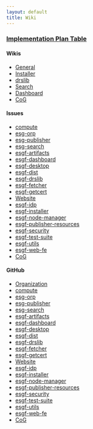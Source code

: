```yaml
---
layout: default
title: Wiki
---
```


<h3> <a href="https://github.com/ESGF/esgf.github.io/wiki/Implementation-Plan-Table">Implementation Plan Table</a></h3>
  <div class="span12">
    <div class="row">
      <div class="span3">
        <h4>Wikis</h4>
        <ul>
        <li><a href="https://github.com/ESGF/esgf.github.io/wiki">General</a></li>
        <li><a href="https://github.com/ESGF/esgf-installer/wiki">Installer</a></li>
        <li><a href="https://github.com/ESGF/esgf-drslib/wiki">drslib</a></li>
        <li><a href="https://github.com/ESGF/esg-search/wiki">Search</a></li>
        <li><a href="https://github.com/ESGF/esgf-dashboard/wiki">Dashboard</a></li>
        <li><a href="https://earthsystemcog.org/projects/cog/">CoG</a></li>
        </ul>
      </div>
      <div class="span3">
       <h4>Issues</h4>
        <ul>
        <li><a href="https://github.com/ESGF/compute/issues">compute</a></li>
        <li><a href="https://github.com/ESGF/esg-orp/issues">esg-orp</a></li>
        <li><a href="https://github.com/ESGF/esg-publisher/issues">esg-publisher</a></li>
        <li><a href="https://github.com/ESGF/esg-search/issues">esg-search</a></li>
        <li><a href="https://github.com/ESGF/esgf-artifacts/issues">esgf-artifacts</a></li>
        <li><a href="https://github.com/ESGF/esgf-dashboard/issues">esgf-dashboard</a></li>
        <li><a href="https://github.com/ESGF/esgf-desktop/issues">esgf-desktop</a></li>
        <li><a href="https://github.com/ESGF/esgf-dist/issues">esgf-dist</a></li>
        <li><a href="https://github.com/ESGF/esgf-drslib/issues">esgf-drslib</a></li>
        <li><a href="https://github.com/ESGF/esgf-fetcher/issues">esgf-fetcher</a></li>
        <li><a href="https://github.com/ESGF/esgf-getcert/issues">esgf-getcert</a></li>
        <li><a href="https://github.com/ESGF/esgf.github.io/issues">Website</a></li>
        <li><a href="https://github.com/ESGF/esgf-idp/issues">esgf-idp</a></li>
        <li><a href="https://github.com/ESGF/esgf-installer/issues">esgf-installer</a></li>
        <li><a href="https://github.com/ESGF/esgf-node-manager/issues">esgf-node-manager</a></li>
        <li><a href="https://github.com/ESGF/esgf-publisher-resources/issues">esgf-publisher-resources</a></li>
        <li><a href="https://github.com/ESGF/esgf-security/issues">esgf-security</a></li>
        <li><a href="https://github.com/ESGF/esgf-test-suite/issues">esgf-test-suite</a></li>
        <li><a href="https://github.com/ESGF/esgf-utils/issues">esgf-utils</a></li>
        <li><a href="https://github.com/ESGF/esgf-web-fe/issues">esgf-web-fe</a></li>
        <li><a href="https://github.com/EarthSystemCoG/COG/issues">CoG</a></li>
        </ul>
      </div>
      <div class="span3">
        <h4>GitHub</h4>
        <ul>
        <li><a href="https://github.com/esgf">Organization</a></li>
        <li><a href="https://github.com/ESGF/compute">compute</a></li>
        <li><a href="https://github.com/ESGF/esg-orp">esg-orp</a></li>
        <li><a href="https://github.com/ESGF/esg-publisher">esg-publisher</a></li>
        <li><a href="https://github.com/ESGF/esg-search">esg-search</a></li>
        <li><a href="https://github.com/ESGF/esgf-artifacts">esgf-artifacts</a></li>
        <li><a href="https://github.com/ESGF/esgf-dashboard">esgf-dashboard</a></li>
        <li><a href="https://github.com/ESGF/esgf-desktop">esgf-desktop</a></li>
        <li><a href="https://github.com/ESGF/esgf-dist">esgf-dist</a></li>
        <li><a href="https://github.com/ESGF/esgf-drslib">esgf-drslib</a></li>
        <li><a href="https://github.com/ESGF/esgf-fetcher">esgf-fetcher</a></li>
        <li><a href="https://github.com/ESGF/esgf-getcert">esgf-getcert</a></li>
        <li><a href="https://github.com/ESGF/esgf.github.io">Website</a></li>
        <li><a href="https://github.com/ESGF/esgf-idp">esgf-idp</a></li>
        <li><a href="https://github.com/ESGF/esgf-installer">esgf-installer</a></li>
        <li><a href="https://github.com/ESGF/esgf-node-manager">esgf-node-manager</a></li>
        <li><a href="https://github.com/ESGF/esgf-publisher-resources">esgf-publisher-resources</a></li>
        <li><a href="https://github.com/ESGF/esgf-security">esgf-security</a></li>
        <li><a href="https://github.com/ESGF/esgf-test-suite">esgf-test-suite</a></li>
        <li><a href="https://github.com/ESGF/esgf-utils">esgf-utils</a></li>
        <li><a href="https://github.com/ESGF/esgf-web-fe">esgf-web-fe</a></li>
        <li><a href="https://github.com/EarthSystemCoG/COG">CoG</a></li>
        </ul>
      </div>
    </div>
  </div>

